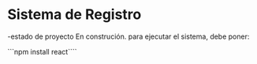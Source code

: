 <h1>Sistema de Registro</h1>
-estado de proyecto  En construción.
para ejecutar el sistema, debe poner:

```npm install react````



